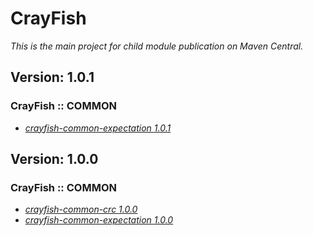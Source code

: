 # CrayFish

_This is the main project for child module publication on Maven Central._

## Version: 1.0.1

### CrayFish :: COMMON
* [_crayfish-common-expectation *1.0.1*_](https://github.com/sftwnd/crayfish-common-expectation/blob/crayfish-common-expectation-1.0.1/README.md)

## Version: 1.0.0

### CrayFish :: COMMON
* [_crayfish-common-crc *1.0.0*_](https://github.com/sftwnd/crayfish-common-crc/blob/crayfish-common-crc-1.0.0/README.md)
* [_crayfish-common-expectation *1.0.0*_](https://github.com/sftwnd/crayfish-common-expectation/blob/crayfish-common-expectation-1.0.0/README.md)

